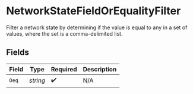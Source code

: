 # NetworkStateFieldOrEqualityFilter

Filter a network state by determining if the value is equal to any in a set of values, where the set is a
comma-delimited list.



## Fields

| Field              | Type               | Required           | Description        |
| ------------------ | ------------------ | ------------------ | ------------------ |
| `Oeq`              | *string*           | :heavy_check_mark: | N/A                |